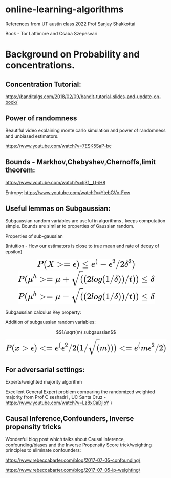 # online-learning-algorithms
References from UT austin class 2022 Prof Sanjay Shakkottai 

Book - Tor Lattimore and Csaba Szepesvari



# Background on Probability and concentrations.

## Concentration Tutorial:

https://banditalgs.com/2018/02/09/bandit-tutorial-slides-and-update-on-book/

## Power of randomness 
Beautiful video explaining monte carlo simulation and power of randomness and unbiased estimators.

https://www.youtube.com/watch?v=7ESK5SaP-bc

## Bounds - Markhov,Chebyshev,Chernoffs,limit theorem:

https://www.youtube.com/watch?v=Ij3f__U-iH8

Entropy:
https://www.youtube.com/watch?v=YtebGVx-Fxw

## Useful lemmas on Subgaussian:

Subgaussian random variables are useful in algorithms , keeps computation simple. Bounds are similar to properties of Gaussian random. 

Properties of sub-gaussian

(Intuition - How our estimators is close to true mean and rate of decay of epsilon)

<!-- $$
P(X>=\epsilon) \leq e^(-\epsilon^2/2\delta^2)
$$ --> 

<div align="center"><img style="background: white;" src="svg/YcI8ikq4Fo.svg"></div>
<!-- $$
P(\mu^h >= \mu + \sqrt((2log(1/\delta))/t)) \leq \delta
$$ --> 

<div align="center"><img style="background: white;" src="svg/RYzjvAo5Va.svg"></div>

<!-- $$
P(\mu^h >= \mu - \sqrt((2log(1/\delta))/t)) \leq \delta
$$ --> 

<div align="center"><img style="background: white;" src="svg/gpWkBX86GB.svg"></div>

Subgaussian calculus Key property:

Addition of subgaussian random variables: 


$$1/\sqrt(m) subgaussian$$

<!-- $$
P(x > \epsilon) <= e^(\epsilon^2/2(1/\sqrt(m)))   
                <= e^(m\epsilon^2/2)
$$ --> 

<div align="center"><img style="background: white;" src="svg/z6GmlgTQeg.svg"></div>


## For adversarial settings:

Experts/weighted majority algorithm

Excellent General Expert problem comparing the randomized weighted majority  from Prof C seshadri , UC Santa Cruz - https://www.youtube.com/watch?v=Lz8xCaDjloY
)

## Causal Inference,Confounders, Inverse propensity tricks

Wonderful blog post which talks about Causal inference, confounding/biases and the Inverse Propensity Score trick/weighting principles to eliminate confounders:

https://www.rebeccabarter.com/blog/2017-07-05-confounding/

https://www.rebeccabarter.com/blog/2017-07-05-ip-weighting/